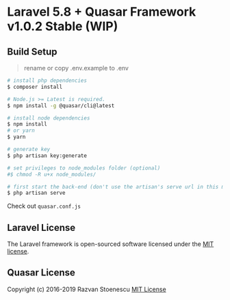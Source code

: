 # Laravel 5.8 + Quasar Framework v1.0.2 Stable (WIP)
## Build Setup
> rename or copy  .env.example to .env
``` bash
# install php dependencies
$ composer install

# Node.js >= Latest is required.
$ npm install -g @quasar/cli@latest

# install node dependencies
$ npm install
# or yarn
$ yarn

# generate key
$ php artisan key:generate

# set privileges to node_modules folder (optional)
#$ chmod -R u+x node_modules/

# first start the back-end (don't use the artisan's serve url in this mode)
$ php artisan serve

```
Check out `quasar.conf.js`

## Laravel License

The Laravel framework is open-sourced software licensed under the [MIT license](http://opensource.org/licenses/MIT).

## Quasar License

Copyright (c) 2016-2019 Razvan Stoenescu
[MIT License](http://en.wikipedia.org/wiki/MIT_License)
